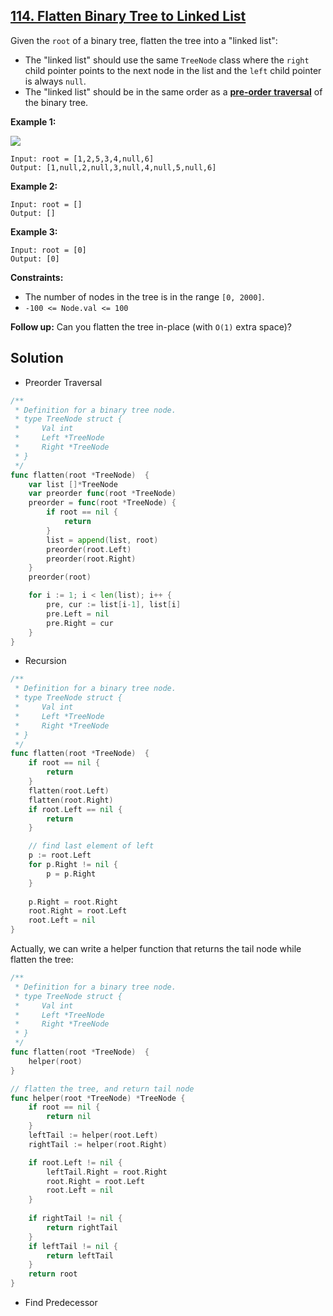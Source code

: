 ## [114. Flatten Binary Tree to Linked List](https://leetcode.com/problems/flatten-binary-tree-to-linked-list/)


Given the `root` of a binary tree, flatten the tree into a "linked list":

*   The "linked list" should use the same `TreeNode` class where the `right` child pointer points to the next node in the list and the `left` child pointer is always `null`.
*   The "linked list" should be in the same order as a [**pre-order** **traversal**](https://en.wikipedia.org/wiki/Tree_traversal#Pre-order,_NLR) of the binary tree.

**Example 1:**

![](https://assets.leetcode.com/uploads/2021/01/14/flaten.jpg)

```
Input: root = [1,2,5,3,4,null,6]
Output: [1,null,2,null,3,null,4,null,5,null,6]
```

**Example 2:**

```
Input: root = []
Output: []
```

**Example 3:**

```
Input: root = [0]
Output: [0]
```

**Constraints:**

*   The number of nodes in the tree is in the range `[0, 2000]`.
*   `-100 <= Node.val <= 100`

**Follow up:** Can you flatten the tree in-place (with `O(1)` extra space)?



## Solution

- Preorder Traversal

```go
/**
 * Definition for a binary tree node.
 * type TreeNode struct {
 *     Val int
 *     Left *TreeNode
 *     Right *TreeNode
 * }
 */
func flatten(root *TreeNode)  {
    var list []*TreeNode
    var preorder func(root *TreeNode)
    preorder = func(root *TreeNode) {
        if root == nil {
            return
        }
        list = append(list, root)
        preorder(root.Left)
        preorder(root.Right)
    }
    preorder(root)

    for i := 1; i < len(list); i++ {
        pre, cur := list[i-1], list[i]
        pre.Left = nil
        pre.Right = cur
    }
}
```



- Recursion

```go
/**
 * Definition for a binary tree node.
 * type TreeNode struct {
 *     Val int
 *     Left *TreeNode
 *     Right *TreeNode
 * }
 */
func flatten(root *TreeNode)  {
    if root == nil {
        return
    }
    flatten(root.Left)
    flatten(root.Right)
    if root.Left == nil {
        return
    }

    // find last element of left
    p := root.Left
    for p.Right != nil {
        p = p.Right
    }
    
    p.Right = root.Right
    root.Right = root.Left
    root.Left = nil
}
```

Actually, we can write a helper function that returns the tail node while flatten the tree:

```go
/**
 * Definition for a binary tree node.
 * type TreeNode struct {
 *     Val int
 *     Left *TreeNode
 *     Right *TreeNode
 * }
 */
func flatten(root *TreeNode)  {
    helper(root)
}

// flatten the tree, and return tail node
func helper(root *TreeNode) *TreeNode {
    if root == nil {
        return nil
    }
    leftTail := helper(root.Left)
    rightTail := helper(root.Right)

    if root.Left != nil {
        leftTail.Right = root.Right
        root.Right = root.Left
        root.Left = nil
    }
    
    if rightTail != nil {
        return rightTail
    }
    if leftTail != nil {
        return leftTail
    }
    return root
}
```



- Find Predecessor

```go

```

